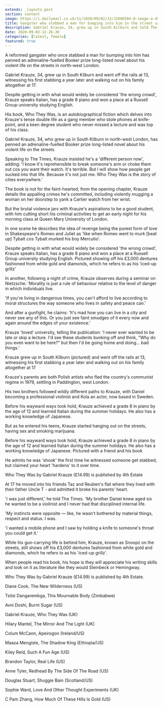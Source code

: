 ```yaml
---
extends: _layouts.post
section: content
image: https://i.dailymail.co.uk/1s/2020/09/02/12/32686504-0-image-a-45_1599045210472.jpg 
title: Gangster who stabbed a man for bumping into him in the street says he never missed uni lectures 
description: Gabriel Krauze, 34, grew up in South Kilburn and told The Times how he went off the rails at 13, witnessing his first stabbing a year later and walking out on his family altogether at 17. 
date: 2020-09-02-12-26-30 
categories: [latest, female] 
featured: true 
--- 
```

A reformed gangster who once stabbed a man for bumping into him has penned an adrenaline-fuelled Booker prize long-listed novel about his violent life on the streets in north-west London.

Gabriel Krauze, 34, grew up in South Kilburn and went off the rails at 13, witnessing his first stabbing a year later and walking out on his family altogether at 17.

Despite getting in with what would widely be considered 'the wrong crowd', Krauze speaks Italian, has a grade 8 piano and won a place at a Russell Group university studying English.

His book, Who They Was, is an autobiographical fiction which delves into Krauze's tense double life as a gang member who stole phones at knife-point, and a keen degree student who never missed a lecture and was top of his class.

Gabriel Krauze, 34, who grew up in South Kilburn in north-west London, has penned an adrenaline-fuelled Booker prize long-listed novel about his violent life on the streets

Speaking to The Times, Krauze insisted he's a 'different person now', adding: 'I know it's reprehensible to break someone's arm or choke them out cos you want their watch. It's terrible. But I will show how people get sucked into that life. Because it's not just me. Who They Was is the story of cities everywhere.'

The book is not for the faint-hearted; from the opening chapter, Krauze details the appalling crimes he's committed, including violently mugging a woman on her doorstep to yank a Cartier watch from her wrist. 

But the brutal violence jars with Krauze's aspirations to be a good student, with him cutting short his criminal activities to get an early night for his morning class at Queen Mary University of London.

In one scene he describes the idea of revenge being the purest form of love in Shakespeare's Romeo and Juliet as 'like when Romeo went to murk [beat up] Tybalt cos Tybalt murked his boy Mercutio'.

Despite getting in with what would widely be considered 'the wrong crowd', Krauze speaks Italian, has a grade 8 piano and won a place at a Russell Group university studying English. Pictured showing off his £3,000 dentures fashioned from white gold and diamonds, which he refers to as his 'iced-up grillz'

In another, following a night of crime, Krauze observes during a seminar on Nietzsche: 'Morality is just a rule of behaviour relative to the level of danger in which individuals live. 

'If you're living in dangerous times, you can't afford to live according to moral structures the way someone who lives in safety and peace can.' 

And after a gunfight, he claims: 'It's mad how you can live in a city and never see any of this. Or you just see faint smudges of it every now and again around the edges of your existence.' 

Krauze 'loved' university, telling the publication: 'I never ever wanted to be late or skip a lecture. I'd see these students bunking off and think, "Why do you even want to be here?" but then I'd be going home and doing... bad things.' 

Krauze grew up in South Kilburn (pictured) and went off the rails at 13, witnessing his first stabbing a year later and walking out on his family altogether at 17

Krauze's parents are both Polish artists who fled the country's communist regime in 1979, settling in Paddington, west London.  

His two brothers followed wildly different paths to Krauze, with Daniel becoming a professional violinist and Kola an actor, now based in Sweden.  

Before his wayward ways took hold, Krauze achieved a grade 8 in piano by the age of 12 and learned Italian during the summer holidays. He also has a working knowledge of Japanese.

But as he entered his teens, Krauze started hanging out on the streets, having sex and smoking marijuana. 

Before his wayward ways took hold, Krauze achieved a grade 8 in piano by the age of 12 and learned Italian during the summer holidays. He also has a working knowledge of Japanese. Pictured with a friend and his book

He admits he was 'shook' the first time he witnessed someone get stabbed, but claimed your heart 'hardens' to it over time.

Who They Was by Gabriel Krauze (£14.99) is published by 4th Estate

At 17 he moved into his friends Taz and Reuben's flat where they lived with their father Uncle T - and admitted it broke his parents' heart.

'I was just different,' he told The Times. 'My brother Daniel knew aged six he wanted to be a violinist and I never had that disciplined internal life. 

'My instincts were opposite — like, he wasn't bothered by material things, respect and status. I was. 

'I wanted a mobile phone and I saw by holding a knife to someone's throat you could get it.'

While his gun-carrying life is behind him, Krauze, known as Snoopz on the streets, still shows off his £3,000 dentures fashioned from white gold and diamonds, which he refers to as his 'iced-up grillz'.  

When people read his book, his hope is they will appreciate his writing skills and look on it as literature like they would Steinbeck or Hemingway.

Who They Was by Gabriel Krauze (£14.99) is published by 4th Estate.

Diane Cook, The New Wilderness (US)

Tsitsi Dangarembga, This Mournable Body (Zimbabwe)

Avni Doshi, Burnt Sugar (US)

Gabriel Krauze, Who They Was (UK)

Hilary Mantel, The Mirror And The Light (UK)

Colum McCann, Apeirogon (Ireland/US)

Maaza Mengiste, The Shadow King (Ethiopia/US)

Kiley Reid, Such A Fun Age (US)

Brandon Taylor, Real Life (US)

Anne Tyler, Redhead By The Side Of The Road (US)

Douglas Stuart, Shuggie Bain (Scotland/US)

Sophie Ward, Love And Other Thought Experiments (UK)

C Pam Zhang, How Much Of These Hills Is Gold (US)


